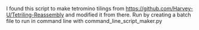 I found this script to make tetromino tilings from https://github.com/Harvey-U/Tetriling-Reassembly
and modified it from there.
Run by creating a batch file to run in command line with command_line_script_maker.py